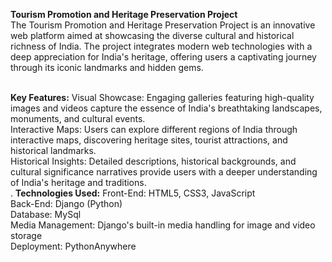 **Tourism Promotion and Heritage Preservation Project**<br>
The Tourism Promotion and Heritage Preservation Project is an innovative web platform aimed at showcasing the diverse cultural and historical richness of India. The project integrates modern web technologies with a deep appreciation for India's heritage, offering users a captivating journey through its iconic landmarks and hidden gems.<br><br>

**Key Features:**
Visual Showcase: Engaging galleries featuring high-quality images and videos capture the essence of India's breathtaking landscapes, monuments, and cultural events.<br>
Interactive Maps: Users can explore different regions of India through interactive maps, discovering heritage sites, tourist attractions, and historical landmarks.<br>
Historical Insights: Detailed descriptions, historical backgrounds, and cultural significance narratives provide users with a deeper understanding of India's heritage and traditions.<br>
.
**Technologies Used:**
Front-End: HTML5, CSS3, JavaScript <br>
Back-End: Django (Python)<br>
Database: MySql<br>
Media Management: Django's built-in media handling for image and video storage<br>
Deployment: PythonAnywhere
